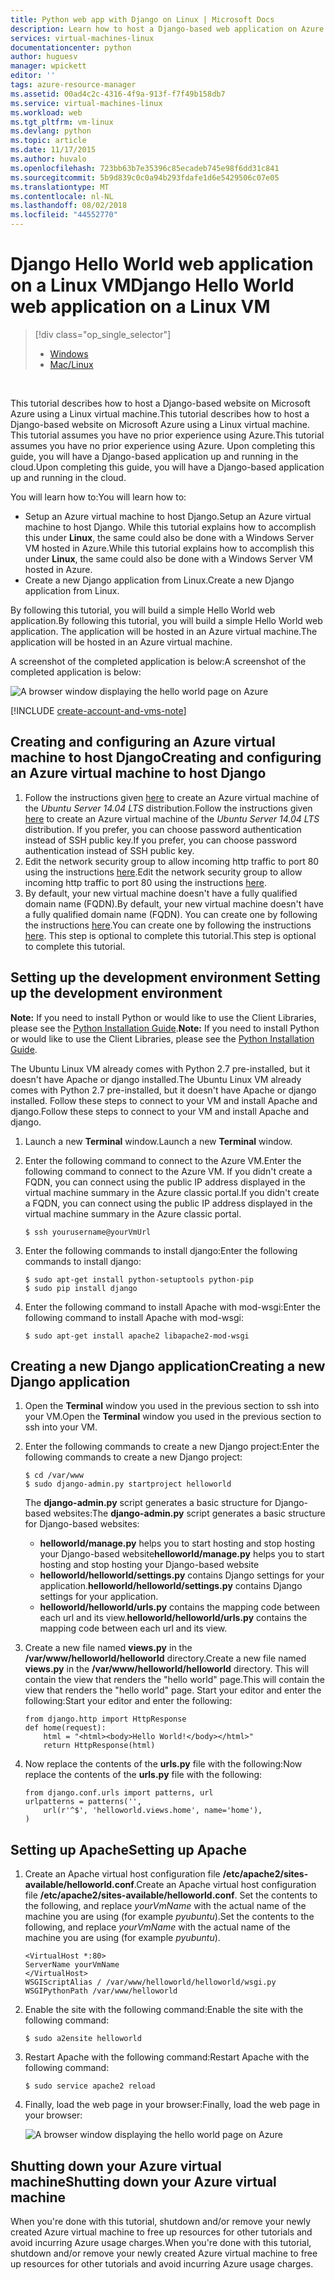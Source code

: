 ```yaml
---
title: Python web app with Django on Linux | Microsoft Docs
description: Learn how to host a Django-based web application on Azure using a Linux virtual machine.
services: virtual-machines-linux
documentationcenter: python
author: huguesv
manager: wpickett
editor: ''
tags: azure-resource-manager
ms.assetid: 00ad4c2c-4316-4f9a-913f-f7f49b158db7
ms.service: virtual-machines-linux
ms.workload: web
ms.tgt_pltfrm: vm-linux
ms.devlang: python
ms.topic: article
ms.date: 11/17/2015
ms.author: huvalo
ms.openlocfilehash: 723bb63b7e35396c85ecadeb745e98f6dd31c841
ms.sourcegitcommit: 5b9d839c0c0a94b293fdafe1d6e5429506c07e05
ms.translationtype: MT
ms.contentlocale: nl-NL
ms.lasthandoff: 08/02/2018
ms.locfileid: "44552770"
---
```

# <a name="django-hello-world-web-application-on-a-linux-vm"></a><span data-ttu-id="30c2b-103">Django Hello World web application on a Linux VM</span><span class="sxs-lookup"><span data-stu-id="30c2b-103">Django Hello World web application on a Linux VM</span></span>
> [!div class="op_single_selector"]
> * [Windows](../windows/classic/python-django-web-app.md?toc=%2fazure%2fvirtual-machines%2fwindows%2fclassic%2ftoc.json)
> * [Mac/Linux](../windows/classic/python-django-web-app.md?toc=%2fazure%2fvirtual-machines%2flinux%2ftoc.json)
> 
> 

<br>

<span data-ttu-id="30c2b-106">This tutorial describes how to host a Django-based website on Microsoft Azure using a Linux virtual machine.</span><span class="sxs-lookup"><span data-stu-id="30c2b-106">This tutorial describes how to host a Django-based website on Microsoft Azure using a Linux virtual machine.</span></span> <span data-ttu-id="30c2b-107">This tutorial assumes you have no prior experience using Azure.</span><span class="sxs-lookup"><span data-stu-id="30c2b-107">This tutorial assumes you have no prior experience using Azure.</span></span> <span data-ttu-id="30c2b-108">Upon completing this guide, you will have a Django-based application up and running in the cloud.</span><span class="sxs-lookup"><span data-stu-id="30c2b-108">Upon completing this guide, you will have a Django-based application up and running in the cloud.</span></span>

<span data-ttu-id="30c2b-109">You will learn how to:</span><span class="sxs-lookup"><span data-stu-id="30c2b-109">You will learn how to:</span></span>

* <span data-ttu-id="30c2b-110">Setup an Azure virtual machine to host Django.</span><span class="sxs-lookup"><span data-stu-id="30c2b-110">Setup an Azure virtual machine to host Django.</span></span> <span data-ttu-id="30c2b-111">While this tutorial explains how to accomplish this under **Linux**, the same could also be done with a Windows Server VM hosted in Azure.</span><span class="sxs-lookup"><span data-stu-id="30c2b-111">While this tutorial explains how to accomplish this under **Linux**, the same could also be done with a Windows Server VM hosted in Azure.</span></span> 
* <span data-ttu-id="30c2b-112">Create a new Django application from Linux.</span><span class="sxs-lookup"><span data-stu-id="30c2b-112">Create a new Django application from Linux.</span></span>

<span data-ttu-id="30c2b-113">By following this tutorial, you will build a simple Hello World web application.</span><span class="sxs-lookup"><span data-stu-id="30c2b-113">By following this tutorial, you will build a simple Hello World web application.</span></span> <span data-ttu-id="30c2b-114">The application will be hosted in an Azure virtual machine.</span><span class="sxs-lookup"><span data-stu-id="30c2b-114">The application will be hosted in an Azure virtual machine.</span></span>

<span data-ttu-id="30c2b-115">A screenshot of the completed application is below:</span><span class="sxs-lookup"><span data-stu-id="30c2b-115">A screenshot of the completed application is below:</span></span>

![A browser window displaying the hello world page on Azure](https://docstestmedia1.blob.core.windows.net/azure-media/articles/virtual-machines/linux/media/python-django-web-app/mac-linux-django-helloworld-browser.png)

[!INCLUDE [create-account-and-vms-note](../../../includes/create-account-and-vms-note.md)]

## <a name="creating-and-configuring-an-azure-virtual-machine-to-host-django"></a><span data-ttu-id="30c2b-117">Creating and configuring an Azure virtual machine to host Django</span><span class="sxs-lookup"><span data-stu-id="30c2b-117">Creating and configuring an Azure virtual machine to host Django</span></span>
1. <span data-ttu-id="30c2b-118">Follow the instructions given [here](quick-create-portal.md?toc=%2fazure%2fvirtual-machines%2flinux%2ftoc.json) to create an Azure virtual machine of the *Ubuntu Server 14.04 LTS* distribution.</span><span class="sxs-lookup"><span data-stu-id="30c2b-118">Follow the instructions given [here](quick-create-portal.md?toc=%2fazure%2fvirtual-machines%2flinux%2ftoc.json) to create an Azure virtual machine of the *Ubuntu Server 14.04 LTS* distribution.</span></span>  <span data-ttu-id="30c2b-119">If you prefer, you can choose password authentication instead of SSH public key.</span><span class="sxs-lookup"><span data-stu-id="30c2b-119">If you prefer, you can choose password authentication instead of SSH public key.</span></span>
2. <span data-ttu-id="30c2b-120">Edit the network security group to allow incoming http traffic to port 80 using the instructions [here](../../virtual-network/virtual-networks-create-nsg-arm-pportal.md).</span><span class="sxs-lookup"><span data-stu-id="30c2b-120">Edit the network security group to allow incoming http traffic to port 80 using the instructions [here](../../virtual-network/virtual-networks-create-nsg-arm-pportal.md).</span></span>
3. <span data-ttu-id="30c2b-121">By default, your new virtual machine doesn't have a fully qualified domain name (FQDN).</span><span class="sxs-lookup"><span data-stu-id="30c2b-121">By default, your new virtual machine doesn't have a fully qualified domain name (FQDN).</span></span>  <span data-ttu-id="30c2b-122">You can create one by following the instructions [here](../windows/portal-create-fqdn.md?toc=%2fazure%2fvirtual-machines%2flinux%2ftoc.json).</span><span class="sxs-lookup"><span data-stu-id="30c2b-122">You can create one by following the instructions [here](../windows/portal-create-fqdn.md?toc=%2fazure%2fvirtual-machines%2flinux%2ftoc.json).</span></span>  <span data-ttu-id="30c2b-123">This step is optional to complete this tutorial.</span><span class="sxs-lookup"><span data-stu-id="30c2b-123">This step is optional to complete this tutorial.</span></span>

## <span data-ttu-id="30c2b-124"><a id="setup"> </a>Setting up the development environment</span><span class="sxs-lookup"><span data-stu-id="30c2b-124"><a id="setup"> </a>Setting up the development environment</span></span>
<span data-ttu-id="30c2b-125">**Note:** If you need to install Python or would like to use the Client Libraries, please see the [Python Installation Guide](../../python-how-to-install.md).</span><span class="sxs-lookup"><span data-stu-id="30c2b-125">**Note:** If you need to install Python or would like to use the Client Libraries, please see the [Python Installation Guide](../../python-how-to-install.md).</span></span>

<span data-ttu-id="30c2b-126">The Ubuntu Linux VM already comes with Python 2.7 pre-installed, but it doesn't have Apache or django installed.</span><span class="sxs-lookup"><span data-stu-id="30c2b-126">The Ubuntu Linux VM already comes with Python 2.7 pre-installed, but it doesn't have Apache or django installed.</span></span>  <span data-ttu-id="30c2b-127">Follow these steps to connect to your VM and install Apache and django.</span><span class="sxs-lookup"><span data-stu-id="30c2b-127">Follow these steps to connect to your VM and install Apache and django.</span></span>

1. <span data-ttu-id="30c2b-128">Launch a new **Terminal** window.</span><span class="sxs-lookup"><span data-stu-id="30c2b-128">Launch a new **Terminal** window.</span></span>
2. <span data-ttu-id="30c2b-129">Enter the following command to connect to the Azure VM.</span><span class="sxs-lookup"><span data-stu-id="30c2b-129">Enter the following command to connect to the Azure VM.</span></span>  <span data-ttu-id="30c2b-130">If you didn't create a FQDN, you can connect using the public IP address displayed in the virtual machine summary in the Azure classic portal.</span><span class="sxs-lookup"><span data-stu-id="30c2b-130">If you didn't create a FQDN, you can connect using the public IP address displayed in the virtual machine summary in the Azure classic portal.</span></span>
   
       $ ssh yourusername@yourVmUrl
3. <span data-ttu-id="30c2b-131">Enter the following commands to install django:</span><span class="sxs-lookup"><span data-stu-id="30c2b-131">Enter the following commands to install django:</span></span>
   
       $ sudo apt-get install python-setuptools python-pip
       $ sudo pip install django
4. <span data-ttu-id="30c2b-132">Enter the following command to install Apache with mod-wsgi:</span><span class="sxs-lookup"><span data-stu-id="30c2b-132">Enter the following command to install Apache with mod-wsgi:</span></span>
   
       $ sudo apt-get install apache2 libapache2-mod-wsgi

## <a name="creating-a-new-django-application"></a><span data-ttu-id="30c2b-133">Creating a new Django application</span><span class="sxs-lookup"><span data-stu-id="30c2b-133">Creating a new Django application</span></span>
1. <span data-ttu-id="30c2b-134">Open the **Terminal** window you used in the previous section to ssh into your VM.</span><span class="sxs-lookup"><span data-stu-id="30c2b-134">Open the **Terminal** window you used in the previous section to ssh into your VM.</span></span>
2. <span data-ttu-id="30c2b-135">Enter the following commands to create a new Django project:</span><span class="sxs-lookup"><span data-stu-id="30c2b-135">Enter the following commands to create a new Django project:</span></span>
   
       $ cd /var/www
       $ sudo django-admin.py startproject helloworld
   
   <span data-ttu-id="30c2b-136">The **django-admin.py** script generates a basic structure for Django-based websites:</span><span class="sxs-lookup"><span data-stu-id="30c2b-136">The **django-admin.py** script generates a basic structure for Django-based websites:</span></span>
   
   * <span data-ttu-id="30c2b-137">**helloworld/manage.py** helps you to start hosting and stop hosting your Django-based website</span><span class="sxs-lookup"><span data-stu-id="30c2b-137">**helloworld/manage.py** helps you to start hosting and stop hosting your Django-based website</span></span>
   * <span data-ttu-id="30c2b-138">**helloworld/helloworld/settings.py** contains Django settings for your application.</span><span class="sxs-lookup"><span data-stu-id="30c2b-138">**helloworld/helloworld/settings.py** contains Django settings for your application.</span></span>
   * <span data-ttu-id="30c2b-139">**helloworld/helloworld/urls.py** contains the mapping code between each url and its view.</span><span class="sxs-lookup"><span data-stu-id="30c2b-139">**helloworld/helloworld/urls.py** contains the mapping code between each url and its view.</span></span>
3. <span data-ttu-id="30c2b-140">Create a new file named **views.py** in the **/var/www/helloworld/helloworld** directory.</span><span class="sxs-lookup"><span data-stu-id="30c2b-140">Create a new file named **views.py** in the **/var/www/helloworld/helloworld** directory.</span></span> <span data-ttu-id="30c2b-141">This will contain the view that renders the "hello world" page.</span><span class="sxs-lookup"><span data-stu-id="30c2b-141">This will contain the view that renders the "hello world" page.</span></span> <span data-ttu-id="30c2b-142">Start your editor and enter the following:</span><span class="sxs-lookup"><span data-stu-id="30c2b-142">Start your editor and enter the following:</span></span>
   
       from django.http import HttpResponse
       def home(request):
           html = "<html><body>Hello World!</body></html>"
           return HttpResponse(html)
4. <span data-ttu-id="30c2b-143">Now replace the contents of the **urls.py** file with the following:</span><span class="sxs-lookup"><span data-stu-id="30c2b-143">Now replace the contents of the **urls.py** file with the following:</span></span>
   
       from django.conf.urls import patterns, url
       urlpatterns = patterns('',
           url(r'^$', 'helloworld.views.home', name='home'),
       )

## <a name="setting-up-apache"></a><span data-ttu-id="30c2b-144">Setting up Apache</span><span class="sxs-lookup"><span data-stu-id="30c2b-144">Setting up Apache</span></span>
1. <span data-ttu-id="30c2b-145">Create an Apache virtual host configuration file **/etc/apache2/sites-available/helloworld.conf**.</span><span class="sxs-lookup"><span data-stu-id="30c2b-145">Create an Apache virtual host configuration file **/etc/apache2/sites-available/helloworld.conf**.</span></span> <span data-ttu-id="30c2b-146">Set the contents to the following, and replace *yourVmName* with the actual name of the machine you are using (for example *pyubuntu*).</span><span class="sxs-lookup"><span data-stu-id="30c2b-146">Set the contents to the following, and replace *yourVmName* with the actual name of the machine you are using (for example *pyubuntu*).</span></span>
   
       <VirtualHost *:80>
       ServerName yourVmName
       </VirtualHost>
       WSGIScriptAlias / /var/www/helloworld/helloworld/wsgi.py
       WSGIPythonPath /var/www/helloworld
2. <span data-ttu-id="30c2b-147">Enable the site with the following command:</span><span class="sxs-lookup"><span data-stu-id="30c2b-147">Enable the site with the following command:</span></span>
   
       $ sudo a2ensite helloworld
3. <span data-ttu-id="30c2b-148">Restart Apache with the following command:</span><span class="sxs-lookup"><span data-stu-id="30c2b-148">Restart Apache with the following command:</span></span>
   
       $ sudo service apache2 reload
4. <span data-ttu-id="30c2b-149">Finally, load the web page in your browser:</span><span class="sxs-lookup"><span data-stu-id="30c2b-149">Finally, load the web page in your browser:</span></span>
   
   ![A browser window displaying the hello world page on Azure](https://docstestmedia1.blob.core.windows.net/azure-media/articles/virtual-machines/linux/media/python-django-web-app/mac-linux-django-helloworld-browser.png)

## <a name="shutting-down-your-azure-virtual-machine"></a><span data-ttu-id="30c2b-151">Shutting down your Azure virtual machine</span><span class="sxs-lookup"><span data-stu-id="30c2b-151">Shutting down your Azure virtual machine</span></span>
<span data-ttu-id="30c2b-152">When you're done with this tutorial, shutdown and/or remove your newly created Azure virtual machine to free up resources for other tutorials and avoid incurring Azure usage charges.</span><span class="sxs-lookup"><span data-stu-id="30c2b-152">When you're done with this tutorial, shutdown and/or remove your newly created Azure virtual machine to free up resources for other tutorials and avoid incurring Azure usage charges.</span></span>



